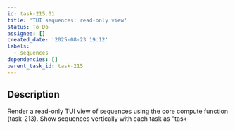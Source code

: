 ```yaml
---
id: task-215.01
title: 'TUI sequences: read-only view'
status: To Do
assignee: []
created_date: '2025-08-23 19:12'
labels:
  - sequences
dependencies: []
parent_task_id: task-215
---
```


## Description

Render a read-only TUI view of sequences using the core compute function (task-213). Show sequences vertically with each task as "task-<id> - <title>".

## Acceptance Criteria
<!-- AC:BEGIN -->
- [ ] #1 Lists sequences using computeSequences results
- [ ] #2 Displays tasks under each sequence as task-<id> - <title>
- [ ] #3 No crashes when rendering large lists
<!-- AC:END -->
